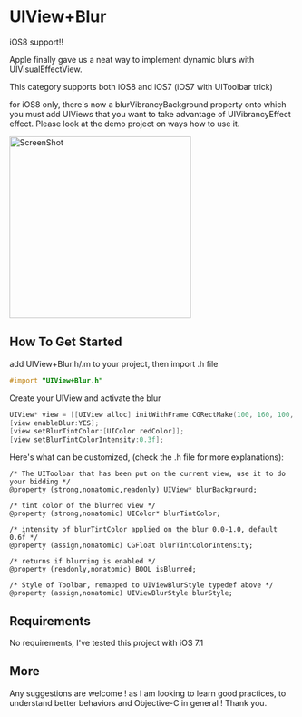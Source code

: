 UIView+Blur
=============
iOS8 support!!

Apple finally gave us a neat way to implement dynamic blurs with UIVisualEffectView.

This category supports both iOS8 and iOS7 (iOS7 with UIToolbar trick)

for iOS8 only, there's now a blurVibrancyBackground property onto which you must add UIViews that you want to take advantage of UIVibrancyEffect effect. Please look at the demo project on ways how to use it.

<img alt="ScreenShot" src="https://github.com/mmusallam/UIView-Blur/blob/master/testBlurredUIView/blurCategorySnapshot.gif?raw=true" width="320px"/>

How To Get Started
------------------
add UIView+Blur.h/.m to your project, then import .h file

```` objective-c
#import "UIView+Blur.h"
````

Create your UIView and activate the blur

```` objective-c
UIView* view = [[UIView alloc] initWithFrame:CGRectMake(100, 160, 100, 100)];    
[view enableBlur:YES];
[view setBlurTintColor:[UIColor redColor]];
[view setBlurTintColorIntensity:0.3f];
````

Here's what can be customized, (check the .h file for more explanations):
````
/* The UIToolbar that has been put on the current view, use it to do your bidding */
@property (strong,nonatomic,readonly) UIView* blurBackground;

/* tint color of the blurred view */
@property (strong,nonatomic) UIColor* blurTintColor;

/* intensity of blurTintColor applied on the blur 0.0-1.0, default 0.6f */
@property (assign,nonatomic) CGFloat blurTintColorIntensity;

/* returns if blurring is enabled */
@property (readonly,nonatomic) BOOL isBlurred;

/* Style of Toolbar, remapped to UIViewBlurStyle typedef above */
@property (assign,nonatomic) UIViewBlurStyle blurStyle;
````

Requirements
---------------
No requirements,
I've tested this project with iOS 7.1


More
----

<p>Any suggestions are welcome ! as I am looking to learn good practices, to understand better behaviors and Objective-C in general !
Thank you.</p>



